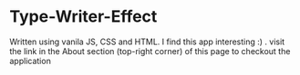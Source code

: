 # Type-Writer-Effect
Written using vanila JS, CSS and HTML. 
 I find this app interesting :) . visit the link in the About section (top-right corner) of this page to checkout the application
